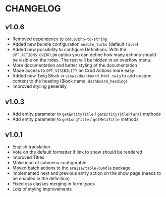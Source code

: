 # CHANGELOG

## v1.0.6
 - Removed dependency to `coduo/php-to-string`
 - Added new bundle configuration `enable_turbo` (default `false`)
 - Added new possibility to configure Definitions. With the `OPT_ACTIONS_OVERFLOW` option you can define how many actions should be visible on the index. The rest will be hidden in an overflow menu.
 - More documentation and better styling of the documentation
 - Made access to `OPT_VISIBILITY` on Crud Actions more easy
 - Added new Twig Block in `views/dashboard.html.twig` to add custom content to the heading (Block name: `dashboard_heading`)
 - Improved styling generally

## v1.0.3
 - Add entity parameter to `getEntityTitle` / `getEntityTitlePlural` methods
 - Add entity parameter to `getLongTitle` / `getMetaTitle` methods

## v1.0.1
 - English translation
 - Vote on the default formatter if link to show should be rendered
 - Improved Titles
 - Make icon of submenu configurable
 - Moved batch actions to the `araise/table-bundle` package
 - Implemented next and previous entry action on the show page (needs to be enabled in the definition)
 - Fixed css classes merging in form types
 - Lots of styling improvements

